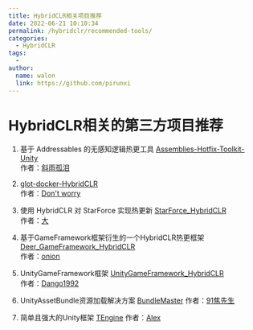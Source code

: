 ```yaml
---
title: HybridCLR相关项目推荐
date: 2022-06-21 10:10:34
permalink: /hybridclr/recommended-tools/
categories:
  - HybridCLR
tags:
  - 
author: 
  name: walon
  link: https://github.com/pirunxi
---
```


# HybridCLR相关的第三方项目推荐

1. 基于 Addressables 的无感知逻辑热更工具 [Assemblies-Hotfix-Toolkit-Unity](https://github.com/Bian-Sh/Assemblies-Hotfix-Toolkit-Unity)   
作者：[斜雨孤泪](https://github.com/Bian-Sh)   


2. [glot-docker-HybridCLR](https://github.com/eelgame/glot-docker-huatuo)     
作者：[Don't worry](https://github.com/eelgame) 

3. 使用 HybridCLR 对 StarForce 实现热更新 [StarForce_HybridCLR](https://github.com/GREAT1217/StarForce_HuaTuo)  
作者：[大](https://github.com/GREAT1217)   


4. 基于GameFramework框架衍生的一个HybridCLR热更框架 [Deer_GameFramework_HybridCLR](https://github.com/It-Life/Deer_GameFramework_hybridclr_huatuo)  
作者：[onion](https://github.com/It-Life)  


5. UnityGameFramework框架 [UnityGameFramework_HybridCLR](https://github.com/Dango1992/UnityGameFramework_Huatuo)  
作者：[Dango1992](https://github.com/Dango1992)  


6. UnityAssetBundle资源加载解决方案 [BundleMaster](https://github.com/mister91jiao/BundleMaster)
作者：[91焦先生](https://github.com/mister91jiao)


7. 简单且强大的Unity框架 [TEngine](https://github.com/ALEXTANGXIAO/TEngine)
作者：[Alex](https://github.com/ALEXTANGXIAO)

